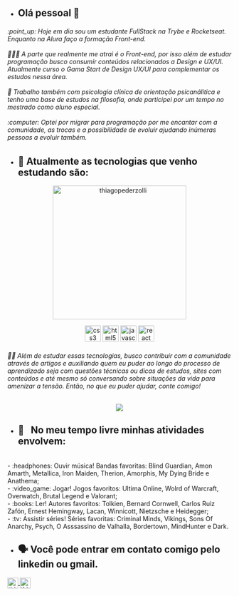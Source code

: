 - ## Olá pessoal 👋
<h6 align="left">
:point_up: Hoje em dia sou um estudante FullStack na Trybe e Rocketseat. Enquanto na Alura faço a formação Front-end.
<br/><br/>  👨🏻‍💻 A parte que realmente me atrai é o Front-end, por isso além de estudar programação busco consumir conteúdos relacionados a Design e UX/UI. Atualmente curso o Gama Start de Design UX/UI para complementar os estudos nessa área.
<br/><br/> 🧐 Trabalho também com psicologia clínica de orientação psicanálitica e tenho uma base de estudos na filosofia, onde participei por um tempo no mestrado como aluno especial. 
<br/><br/>:computer: Optei por migrar para programação por me encantar com a comunidade, as trocas e a possibilidade de evoluir ajudando inúmeras pessoas a evoluir também.
</h6>


- ## :rocket: Atualmente as tecnologias que venho estudando são:

<p align="center">  
  <img src="https://github-readme-stats.vercel.app/api/top-langs/?username=thiagopederzolli&layout=compact&hide=python" alt="thiagopederzolli" width="300" height="300" />
</p>

<p align="center">
  <img src="https://devicons.github.io/devicon/devicon.git/icons/css3/css3-original.svg" alt="css3" width="36" height="36"/> 
  <img src="https://devicons.github.io/devicon/devicon.git/icons/html5/html5-original.svg" alt="html5" width="36" height="36"/>
  <img src="https://devicons.github.io/devicon/devicon.git/icons/javascript/javascript-original.svg" alt="javascript" width="36" height="36"/>
  <img src="https://devicons.github.io/devicon/devicon.git/icons/react/react-original.svg" alt="react" width="36" height="36"/> 
</p>

<h6>
🧙‍♂️ Além de estudar essas tecnologias, busco contribuir com a comunidade através de artigos e auxiliando quem eu puder ao longo do processo de aprendizado seja com questões técnicas ou dicas de estudos, sites com conteúdos e até mesmo só conversando sobre situações da vida para amenizar a tensão. Então, no que eu puder ajudar, conte comigo!
</h6>

<p align="center">
  <img src="https://ik.imagekit.io/iseca49kdh/cattype_cOZpJ_qq3b.gif" />
</p>


- ## 💬  &nbsp; No meu tempo livre minhas atividades envolvem:


<p>
<br/> - :headphones: Ouvir música! Bandas favoritas: Blind Guardian, Amon Amarth, Metallica, Iron Maiden, Therion, Amorphis, My Dying Bride e Anathema;
<br/> - :video_game: Jogar! Jogos favoritos: Ultima Online, Wolrd of Warcraft, Overwatch, Brutal Legend e Valorant;
<br/> - :books: Ler! Autores favoritos: Tolkien, Bernard Cornwell, Carlos Ruiz Zafón, Ernest Hemingway, Lacan, Winnicott, Nietzsche e Heidegger;
<br/> - :tv: Assistir séries! Séries favoritas: Criminal Minds, Vikings, Sons Of Anarchy, Psych, O Asssassino de Valhalla, Bordertown, MindHunter e Dark.
 </p>


- ## 🗣️ Você pode entrar em contato comigo pelo linkedin ou gmail.


<p align="left">
  <a href="https://linkedin.com/in/thiagopederzollimdasilva" target="_blank">
    <img align="center" src="https://cdn.jsdelivr.net/npm/simple-icons@3.0.1/icons/linkedin.svg" alt="thiagopederzollimdasilva" height="24" width="24" />
  </a>
  <a href="mailto:thiagopederzolli@gmail.com" target="_blank">
    <img align="center" src="https://t3.ftcdn.net/jpg/01/81/00/34/240_F_181003490_CxW4fQ0H3VypIIsPkFGpMDviO8ysWjOZ.jpg" alt="thiagopederzolli@gmail.com" height="24" width="24" />
  </a>
 </p>
